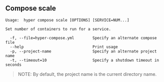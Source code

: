 ## Compose scale

	Usage:	hyper compose scale [OPTIONS] [SERVICE=NUM...]

	Set number of containers to run for a service.

	  -f, --file=hyper-compose.yml        Specify an alternate compose file
	  --help                              Print usage
	  -p, --project-name                  Specify an alternate project name
	  -t, --timeout=10                    Specify a shutdown timeout in seconds



> NOTE: By default, the project name is the current directory name.
